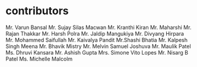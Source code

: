 # contributors
Mr. Varun Bansal
Mr. Sujay Silas Macwan
Mr. Kranthi Kiran
Mr. Maharshi
Mr. Rajan Thakkar
Mr. Harsh Polra
Mr. Jaldip Mangukiya
Mr. Divyang Hirpara
Mr. Mohammed Saifullah
Mr. Kaivalya Pandit
Mr.Shashi Bhatia
Mr. Kalpesh Singh Meena
Mr. Bhavik Mistry
Mr. Melvin Samuel Joshuva
Mr. Maulik Patel
Ms. Dhruvi Kansara
Mr. Ashish Gupta
Mrs. Simone Vito Lopes
Mr. Nisarg B Patel 
Ms. Michelle Malcolm
